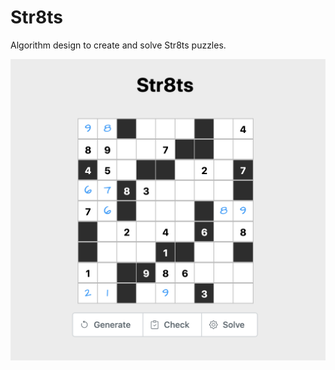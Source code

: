 # Str8ts

Algorithm design to create and solve Str8ts puzzles.

![Easy Str8ts Example](images/Example.png)